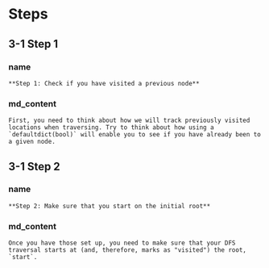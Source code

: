 <!---title{print_ordered_file_structure() Function Part 1}--->    

<!--badges={Python:9,Algorithms:9}-->

<!--concepts={directedGraphs, introToGraphs, useOfGraphs, Depth First Search (DFS), Stack Manipulation}-->

# Steps

## 3-1 Step 1

### name

```
**Step 1: Check if you have visited a previous node**
```

### md_content

```
First, you need to think about how we will track previously visited locations when traversing. Try to think about how using a `defaultdict(bool)` will enable you to see if you have already been to a given node. 
```

## 3-1 Step 2

### name

```
**Step 2: Make sure that you start on the initial root**
```

### md_content

```
Once you have those set up, you need to make sure that your DFS traversal starts at (and, therefore, marks as "visited") the root, `start`.
```

